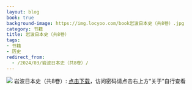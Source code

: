```yaml
---
layout: blog
book: true
background-image: https://img.locyoo.com/book岩波日本史（共8卷）.jpg
category: 书籍
title: 岩波日本史（共8卷）
tags:
- 书籍
- 历史
redirect_from:
  - /2024/03/岩波日本史（共8卷）/
---
```

![](https://img.locyoo.com/book岩波日本史（共8卷）.jpg)
岩波日本史（共8卷）: <a name = "ref1" href="https://url18.ctfile.com/f/50983618-1055874745-1fbbcb?p=3619">点击下载</a>，访问密码请点击右上方“关于”自行查看
